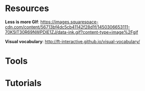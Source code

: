 
# Resources
**Less is more GIf**: https://images.squarespace-cdn.com/content/56713bf4dc5cb41142f28d1f/1450306653111-70K5IT30R69NWPDIE1ZJ/data-ink.gif?content-type=image%2Fgif

**Visual vocabulary**: http://ft-interactive.github.io/visual-vocabulary/
# Tools
# Tutorials
